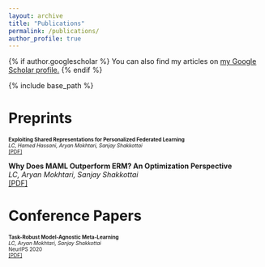 ```yaml
---
layout: archive
title: "Publications"
permalink: /publications/
author_profile: true
---
```


{% if author.googlescholar %}
  You can also find my articles on <u><a href="{{author.googlescholar}}">my Google Scholar profile</a>.</u>
{% endif %}

{% include base_path %}

<!---{% for post in site.publications reversed %}
          {% include archive-single.html %}
     {% endfor %}--->
     
# Preprints

 <font size="1"> **Exploiting Shared Representations for Personalized Federated
Learning**  
*LC, Hamed Hassani, Aryan Mokhtari, Sanjay Shakkottai*  
[\[PDF\]](https://arxiv.org/pdf/2102.07078.pdf)</font>

**Why Does MAML Outperform ERM? An Optimization
Perspective**  
*LC, Aryan Mokhtari, Sanjay Shakkottai*  
[\[PDF\]](https://arxiv.org/pdf/2010.14672.pdf)
     
# Conference Papers

<font size="1"> **Task-Robust Model-Agnostic Meta-Learning**  
*LC, Aryan Mokhtari, Sanjay Shakkottai*  
NeurIPS 2020  
[\[PDF\]](https://arxiv.org/abs/2002.04766.pdf)</font>
